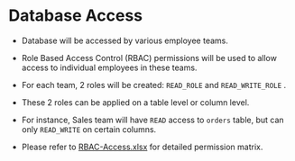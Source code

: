 # Database Access

- Database will be accessed by various employee teams.

- Role Based Access Control (RBAC) permissions will be used to allow access to individual employees in these teams.

- For each team, 2 roles will be created: `READ_ROLE` and `READ_WRITE_ROLE` .

- These 2 roles can be applied on a table level or 
column level.

- For instance, Sales team will have `READ` access to `orders` table, but can only `READ_WRITE` on certain columns.

- Please refer to [RBAC-Access.xlsx](https://github.com/msafiullah/Safi-GovTech-SeniorDETechAssessment-23/blob/main/section3/design1/RBAC-Access.xlsx) for detailed permission matrix.

